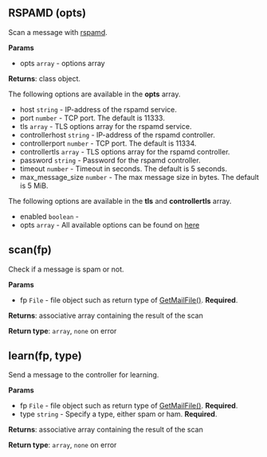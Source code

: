 ## RSPAMD (opts)
Scan a message with [rspamd](https://www.rspamd.com/).

**Params**

- opts `array` - options array

**Returns**: class object.

The following options are available in the **opts** array.

- host `string` - IP-address of the rspamd service.
- port `number` - TCP port. The default is 11333.
- tls `array` - TLS options array for the rspamd service.
- controllerhost `string` - IP-address of the rspamd controller.
- controllerport `number` - TCP port. The default is 11334.
- controllertls `array` - TLS options array for the rspamd controller.
- password `string` - Password for the rspamd controller.
- timeout `number` - Timeout in seconds. The default is 5 seconds.
- max_message_size `number` - The max message size in bytes. The default is 5 MiB.

The following options are available in the **tls** and **controllertls** array.

- enabled `boolean` - 
- opts `array` - All available options can be found on [here](http://docs.halon.se/hsl/functions.html?highlight=tlssocket#TLSSocket)

## scan(fp)
Check if a message is spam or not. 

**Params**

- fp `File` - file object such as return type of [GetMailFile()](http://docs.halon.se/hsl/data.html#data.GetMailFile). **Required**.

**Returns**: associative array containing the result of the scan

**Return type**: `array`, `none` on error

## learn(fp, type)
Send a message to the controller for learning.

**Params**

- fp `File` - file object such as return type of [GetMailFile()](http://docs.halon.se/hsl/data.html#data.GetMailFile). **Required**.
- type `string` - Specify a type, either spam or ham. **Required**.

**Returns**: associative array containing the result of the scan

**Return type**: `array`, `none` on error